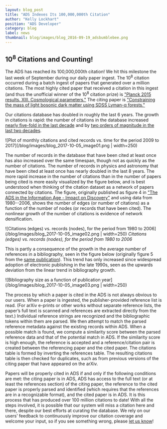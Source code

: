 ```yaml
---
layout: blog_post
title: "ADS Indexes Its 100,000,000th Citation"
author: "Kelly Lockhart"
position: "ADS Developer"
category: blog
label: news
thumbnail: blog/images/blog_2016-09-19_adsbumblebee.png
---
```


## 10<sup>8</sup> Citations and Counting!

The ADS has reached its 100,000,000th citation! We hit this milestone the last week of September during our daily paper ingest. The 10<sup>8</sup> citation occurred during a batch ingest of papers that generated over a million citations. The most highly cited paper that received a citation in this ingest (and thus the unofficial winner of the 10<sup>8</sup> citation prize) is <a href="https://ui.adsabs.harvard.edu/#abs/2016A&A...594A..13P/abstract" target="_blank">"Planck 2015 results. XIII. Cosmological parameters."</a> The citing paper is <a href="https://ui.adsabs.harvard.edu/#abs/2017MNRAS.471.4606A/abstract" target="_blank">"Constraining the mass of light bosonic dark matter using SDSS Lyman-α forests."</a>

Our citations database has doubled in roughly the last 6 years. The growth in citations is rapid: the number of citations in the database increased <a href="https://ui.adsabs.harvard.edu/#abs/2007ASPC..377...69A/abstract" target="_blank">nearly five-fold in the last decade</a> and by <a href="https://ui.adsabs.harvard.edu/#abs/1999AAS...195.8209D/abstract" target="_blank">two orders of magnitude in the last two decades</a>.

![Plot of monthly citations and cited records vs. time for the period 2009 to 2017](/blog/images/blog_2017-10-05_image01.png | width=250)

The number of records in the database that have been cited at least once has also increased over the same timespan, though not as quickly as the number of citations. The number of records in physics and astronomy that have been cited at least once has nearly doubled in the last 8 years. The more rapid increase in the number of citations than in the number of papers being cited is more easily visualized by the figure below, and is best understood when thinking of the citation dataset as a network of papers connected by citations. The figure, originally published as figure 4 in <a href="https://ui.adsabs.harvard.edu/#abs/2012opsa.book..253H/abstract" target="_blank">"The ADS in the Information Age - Impact on Discovery"</a> and using data from 1980--2006, shows the number of edges (or number of citations) as a function of the number of nodes (or records that have been cited). The nonlinear growth of the number of citations is evidence of network densification.

![Citations (edges) vs. records (nodes), for the period from 1980 to 2006](/blog/images/blog_2017-10-05_image02.png | width=250)
*Citations (edges) vs. records (nodes), for the period from 1980 to 2006*

This is partly a consequence of the growth in the average number of references in a bibliography, seen in the figure below (originally figure 5 from the <a href="https://ui.adsabs.harvard.edu/#abs/2012opsa.book..253H/abstract" target="_blank">same publication</a>). This trend has only increased since widespread adoption of electronic publishing in the late 1990s, seen as the upwards deviation from the linear trend in bibliography growth.

![Bibliography size as a function of publication year](/blog/images/blog_2017-10-05_image03.png | width=250)

The process by which a paper is cited in the ADS is not always obvious to our users. When a paper is ingested, the publisher-provided reference list is read. (For arXiv e-prints or other works without separate reference lists, the paper’s full text is scanned and references are extracted directly from the text.) Individual reference strings are recognized and the bibliographic tokens within them are parsed. We then attempt to match the parsed reference metadata against the existing records within ADS. When a possible match is found, we compute a similarity score between the parsed reference data and that of the potential match in ADS. If the similarity score is high enough, the reference is accepted and a reference/citation pair is created between the referencing paper and the cited paper. The citations table is formed by inverting the references table. The resulting citations table is then checked for duplicates, such as from previous versions of the citing paper that have appeared on the arXiv.

Papers will be properly cited in ADS if and only if the following conditions are met: the citing paper is in ADS, ADS has access to the full text (or at least the references section) of the citing paper, the reference to the cited paper is properly parsed and identified (which requires that the references are in a recognizable format), and the cited paper is in ADS. It is this process that has produced over 100 million citations to date! With all the steps involved, it is possible that our system will miss a citation here and there, despite our best efforts at curating the database.  We rely on our users’ feedback to continuously improve our citation coverage and welcome your input, so if you see something wrong, please <a href="http://adsabs.harvard.edu/user_feedback.html" target="_blank">let us know</a>! 
